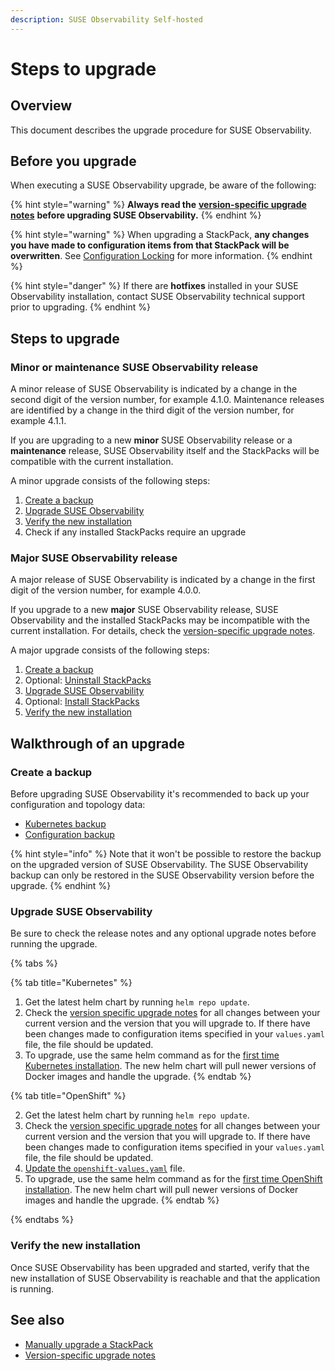 ```yaml
---
description: SUSE Observability Self-hosted
---
```


# Steps to upgrade

## Overview

This document describes the upgrade procedure for SUSE Observability.

## Before you upgrade

When executing a SUSE Observability upgrade, be aware of the following:

{% hint style="warning" %}
**Always read the** [**version-specific upgrade notes**](version-specific-upgrade-instructions.md) **before upgrading SUSE Observability.**
{% endhint %}

{% hint style="warning" %}
When upgrading a StackPack, **any changes you have made to configuration items from that StackPack will be overwritten**. See [Configuration Locking](../../stackpacks/about-stackpacks.md#locked-configuration-items) for more information.
{% endhint %}

{% hint style="danger" %}
If there are **hotfixes** installed in your SUSE Observability installation, contact SUSE Observability technical support prior to upgrading.
{% endhint %}

## Steps to upgrade

### Minor or maintenance SUSE Observability release

A minor release of SUSE Observability is indicated by a change in the second digit of the version number, for example 4.1.0. Maintenance releases are identified by a change in the third digit of the version number, for example 4.1.1.

If you are upgrading to a new **minor** SUSE Observability release or a **maintenance** release, SUSE Observability itself and the StackPacks will be compatible with the current installation.

A minor upgrade consists of the following steps:

1. [Create a backup](#create-a-backup)
2. [Upgrade SUSE Observability](#upgrade-stackstate)
3. [Verify the new installation](#verify-the-new-installation)
4. Check if any installed StackPacks require an upgrade

### Major SUSE Observability release

A major release of SUSE Observability is indicated by a change in the first digit of the version number, for example 4.0.0.

If you upgrade to a new **major** SUSE Observability release, SUSE Observability and the installed StackPacks may be incompatible with the current installation. For details, check the [version-specific upgrade notes](version-specific-upgrade-instructions.md).

A major upgrade consists of the following steps:

1. [Create a backup](steps-to-upgrade.md#create-a-backup)
2. Optional: [Uninstall StackPacks](steps-to-upgrade.md#uninstall-stackpacks-optional)
3. [Upgrade SUSE Observability](steps-to-upgrade.md#upgrade-stackstate)
4. Optional: [Install StackPacks](steps-to-upgrade.md#install-stackpacks-optional)
5. [Verify the new installation](steps-to-upgrade.md#verify-the-new-installation)

## Walkthrough of an upgrade

### Create a backup

Before upgrading SUSE Observability it's recommended to back up your configuration and topology data:

* [Kubernetes backup](../data-management/backup_restore/kubernetes_backup.md)
* [Configuration backup](../data-management/backup_restore/configuration_backup.md)

{% hint style="info" %}
Note that it won't be possible to restore the backup on the upgraded version of SUSE Observability. The SUSE Observability backup can only be restored in the SUSE Observability version before the upgrade.
{% endhint %}

### Upgrade SUSE Observability

Be sure to check the release notes and any optional upgrade notes before running the upgrade.

{% tabs %}

{% tab title="Kubernetes" %}

1. Get the latest helm chart by running `helm repo update`.
2. Check the [version specific upgrade notes](version-specific-upgrade-instructions.md) for all changes between your current version and the version that you will upgrade to. If there have been changes made to configuration items specified in your `values.yaml` file, the file should be updated.
3. To upgrade, use the same helm command as for the [first time Kubernetes installation](../install-stackstate/kubernetes_openshift/kubernetes_install.md#deploy-stackstate-with-helm). The new helm chart will pull newer versions of Docker images and handle the upgrade.
{% endtab %}

{% tab title="OpenShift" %}

2. Get the latest helm chart by running `helm repo update`.
3. Check the [version specific upgrade notes](version-specific-upgrade-instructions.md) for all changes between your current version and the version that you will upgrade to. If there have been changes made to configuration items specified in your `values.yaml` file, the file should be updated.
4. [Update the `openshift-values.yaml`](/setup/install-stackstate/kubernetes_openshift/openshift_install.md#additional-openshift-values-file) file.
5. To upgrade, use the same helm command as for the [first time OpenShift installation](/setup/install-stackstate/kubernetes_openshift/openshift_install.md#deploy-stackstate-with-helm). The new helm chart will pull newer versions of Docker images and handle the upgrade.
{% endtab %}

{% endtabs %}

### Verify the new installation

Once SUSE Observability has been upgraded and started, verify that the new installation of SUSE Observability is reachable and that the application is running.

## See also

* [Manually upgrade a StackPack](../../stackpacks/about-stackpacks.md#upgrade-a-stackpack)
* [Version-specific upgrade notes](version-specific-upgrade-instructions.md)

